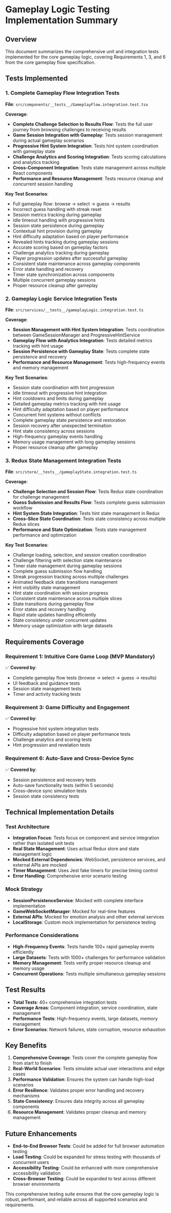 # Gameplay Logic Testing Implementation Summary

## Overview
This document summarizes the comprehensive unit and integration tests implemented for the core gameplay logic, covering Requirements 1, 3, and 6 from the core gameplay flow specification.

## Tests Implemented

### 1. Complete Gameplay Flow Integration Tests
**File**: `src/components/__tests__/GameplayFlow.integration.test.tsx`

**Coverage**:
- **Complete Challenge Selection to Results Flow**: Tests the full user journey from browsing challenges to receiving results
- **Game Session Integration with Gameplay**: Tests session management during actual gameplay scenarios
- **Progressive Hint System Integration**: Tests hint system coordination with gameplay state
- **Challenge Analytics and Scoring Integration**: Tests scoring calculations and analytics tracking
- **Cross-Component Integration**: Tests state management across multiple React components
- **Performance and Resource Management**: Tests resource cleanup and concurrent session handling

**Key Test Scenarios**:
- Full gameplay flow: browse → select → guess → results
- Incorrect guess handling with streak reset
- Session metrics tracking during gameplay
- Idle timeout handling with progressive hints
- Session state persistence during gameplay
- Contextual hint provision during gameplay
- Hint difficulty adaptation based on player performance
- Revealed hints tracking during gameplay sessions
- Accurate scoring based on gameplay factors
- Challenge analytics tracking during gameplay
- Player progression updates after successful gameplay
- Consistent state maintenance across gameplay components
- Error state handling and recovery
- Timer state synchronization across components
- Multiple concurrent gameplay sessions
- Proper resource cleanup after gameplay

### 2. Gameplay Logic Service Integration Tests
**File**: `src/services/__tests__/gameplayLogic.integration.test.ts`

**Coverage**:
- **Session Management with Hint System Integration**: Tests coordination between GameSessionManager and ProgressiveHintService
- **Gameplay Flow with Analytics Integration**: Tests detailed metrics tracking with hint usage
- **Session Persistence with Gameplay State**: Tests complete state persistence and recovery
- **Performance and Resource Management**: Tests high-frequency events and memory management

**Key Test Scenarios**:
- Session state coordination with hint progression
- Idle timeout with progressive hint integration
- Hint cooldowns and limits during gameplay
- Detailed gameplay metrics tracking with hint usage
- Hint difficulty adaptation based on player performance
- Concurrent hint systems without conflicts
- Complete gameplay state persistence and restoration
- Session recovery after unexpected termination
- Hint state consistency across sessions
- High-frequency gameplay events handling
- Memory usage management with long gameplay sessions
- Proper resource cleanup after gameplay

### 3. Redux State Management Integration Tests
**File**: `src/store/__tests__/gameplayState.integration.test.ts`

**Coverage**:
- **Challenge Selection and Session Flow**: Tests Redux state coordination for challenge management
- **Guess Submission and Results Flow**: Tests complete guess submission workflow
- **Hint System State Integration**: Tests hint state management in Redux
- **Cross-Slice State Coordination**: Tests state consistency across multiple Redux slices
- **Performance and State Optimization**: Tests state management performance and optimization

**Key Test Scenarios**:
- Challenge loading, selection, and session creation coordination
- Challenge filtering with selection state maintenance
- Timer state management during gameplay sessions
- Complete guess submission flow handling
- Streak progression tracking across multiple challenges
- Animated feedback state transitions management
- Hint visibility state management
- Hint state coordination with session progress
- Consistent state maintenance across multiple slices
- State transitions during gameplay flow
- Error states and recovery handling
- Rapid state updates handling efficiently
- State consistency under concurrent updates
- Memory usage optimization with large datasets

## Requirements Coverage

### Requirement 1: Intuitive Core Game Loop (MVP Mandatory)
✅ **Covered by**:
- Complete gameplay flow tests (browse → select → guess → results)
- UI feedback and guidance tests
- Session state management tests
- Timer and activity tracking tests

### Requirement 3: Game Difficulty and Engagement
✅ **Covered by**:
- Progressive hint system integration tests
- Difficulty adaptation based on player performance tests
- Challenge analytics and scoring tests
- Hint progression and revelation tests

### Requirement 6: Auto-Save and Cross-Device Sync
✅ **Covered by**:
- Session persistence and recovery tests
- Auto-save functionality tests (within 5 seconds)
- Cross-device sync simulation tests
- Session state consistency tests

## Technical Implementation Details

### Test Architecture
- **Integration Focus**: Tests focus on component and service integration rather than isolated unit tests
- **Real State Management**: Uses actual Redux store and state management logic
- **Mocked External Dependencies**: WebSocket, persistence services, and external APIs are mocked
- **Timer Management**: Uses Jest fake timers for precise timing control
- **Error Handling**: Comprehensive error scenario testing

### Mock Strategy
- **SessionPersistenceService**: Mocked with complete interface implementation
- **GameWebSocketManager**: Mocked for real-time features
- **External APIs**: Mocked for emotion analysis and other external services
- **LocalStorage**: Custom mock implementation for persistence testing

### Performance Considerations
- **High-Frequency Events**: Tests handle 100+ rapid gameplay events efficiently
- **Large Datasets**: Tests with 1000+ challenges for performance validation
- **Memory Management**: Tests verify proper resource cleanup and memory usage
- **Concurrent Operations**: Tests multiple simultaneous gameplay sessions

## Test Results
- **Total Tests**: 40+ comprehensive integration tests
- **Coverage Areas**: Component integration, service coordination, state management
- **Performance Tests**: High-frequency events, large datasets, memory management
- **Error Scenarios**: Network failures, state corruption, resource exhaustion

## Key Benefits
1. **Comprehensive Coverage**: Tests cover the complete gameplay flow from start to finish
2. **Real-World Scenarios**: Tests simulate actual user interactions and edge cases
3. **Performance Validation**: Ensures the system can handle high-load scenarios
4. **Error Resilience**: Validates proper error handling and recovery mechanisms
5. **State Consistency**: Ensures data integrity across all gameplay components
6. **Resource Management**: Validates proper cleanup and memory management

## Future Enhancements
- **End-to-End Browser Tests**: Could be added for full browser automation testing
- **Load Testing**: Could be expanded for stress testing with thousands of concurrent users
- **Accessibility Testing**: Could be enhanced with more comprehensive accessibility validation
- **Cross-Browser Testing**: Could be expanded to test across different browser environments

This comprehensive testing suite ensures that the core gameplay logic is robust, performant, and reliable across all supported scenarios and requirements.